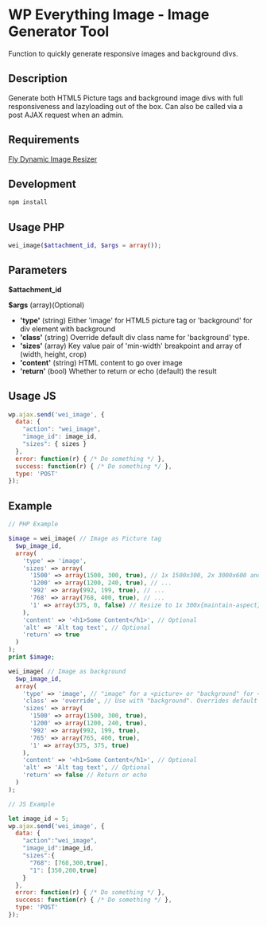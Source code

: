 # WP Everything Image - Image Generator Tool
Function to quickly generate responsive images and background divs.

## Description
Generate both HTML5 Picture tags and background image divs with full responsiveness and lazyloading out of the box. Can also be called via a post AJAX request when an admin.

## Requirements
[Fly Dynamic Image Resizer](https://wordpress.org/plugins/fly-dynamic-image-resizer/)

## Development
```bash
npm install
```

## Usage PHP
```php
wei_image($attachment_id, $args = array());
```

## Parameters
**$attachment_id** 

**$args**
  (array)(Optional)

* **'type'**
  (string) Either 'image' for HTML5 picture tag or 'background' for div element with background
* **'class'**
  (string) Override default div class name for 'background' type.
* **'sizes'**
  (array) Key value pair of 'min-width' breakpoint and array of (width, height, crop)
* **'content'**
  (string) HTML content to go over image
* **'return'**
  (bool) Whether to return or echo (default) the result

## Usage JS
```js
wp.ajax.send('wei_image', {
  data: {
    "action": "wei_image",
    "image_id": image_id,
    "sizes": { sizes }
  },
  error: function(r) { /* Do something */ },
  success: function(r) { /* Do something */ },
  type: 'POST'
});
```

## Example

```php
// PHP Example

$image = wei_image( // Image as Picture tag
  $wp_image_id, 
  array(
    'type' => 'image',
    'sizes' => array(
      '1500' => array(1500, 300, true), // 1x 1500x300, 2x 3000x600 and crop
      '1200' => array(1200, 240, true), // ...
      '992' => array(992, 199, true), // ...
      '768' => array(768, 400, true), // ...
      '1' => array(375, 0, false) // Resize to 1x 300x{maintain-aspect} 2x 600x{maintain-aspect}
    ),
    'content' => '<h1>Some Content</h1>', // Optional
    'alt' => 'Alt tag text', // Optional
    'return' => true
  )
);
print $image;

wei_image( // Image as background
  $wp_image_id, 
  array(
    'type' => 'image', // "image" for a <picture> or "background" for <div> with background image
    'class' => 'override', // Use with "background". Overrides default div name. Requires you create the div
    'sizes' => array(
      '1500' => array(1500, 300, true),
      '1200' => array(1200, 240, true),
      '992' => array(992, 199, true),
      '765' => array(765, 400, true),
      '1' => array(375, 375, true)
    ),
    'content' => '<h1>Some Content</h1>', // Optional
    'alt' => 'Alt tag text', // Optional
    'return' => false // Return or echo
  )
);

```

```js
// JS Example

let image_id = 5;
wp.ajax.send('wei_image', {
  data: {
    "action":"wei_image",
    "image_id":image_id,
    "sizes":{
      "768": [768,300,true],
      "1": [350,200,true]
    }
  },
  error: function(r) { /* Do something */ },
  success: function(r) { /* Do something */ },
  type: 'POST'
});
```
